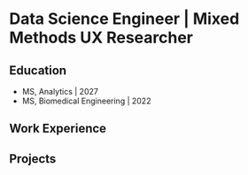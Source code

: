 # Data Science Engineer | Mixed Methods UX Researcher
## Education
- MS, Analytics                        | 2027
- MS, Biomedical Engineering           | 2022
## Work Experience
## Projects
